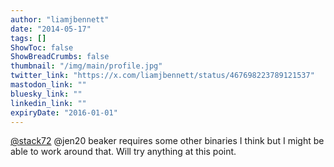 ```yaml
---
author: "liamjbennett"
date: "2014-05-17"
tags: []
ShowToc: false
ShowBreadCrumbs: false
thumbnail: "/img/main/profile.jpg"
twitter_link: "https://x.com/liamjbennett/status/467698223789121537"
mastodon_link: ""
bluesky_link: ""
linkedin_link: ""
expiryDate: "2016-01-01"
---
```


[@stack72](https://x.com/stack72) @jen20 beaker requires some other binaries I think but I might be able to work around that. Will try anything at this point.

